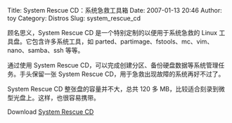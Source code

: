 Title: System Rescue CD：系统急救工具箱
Date: 2007-01-13 20:46
Author: toy
Category: Distros
Slug: system_rescue_cd

顾名思义，System Rescue CD 是一个特别定制的以便用于系统急救的 Linux
工具盘。它包含许多系统工具，如
parted、partimage、fstools、mc、vim、nano、samba、ssh 等等。

通过使用 System Rescue
CD，可以完成创建分区、备份硬盘数据等系统管理任务。手头保留一张 System
Rescue CD，用于急救出现故障的系统再好不过了。

System Rescue CD 整张盘的容量并不大，总共 120 多
MB，比较适合刻录到微型光盘上。这样，也很容易携带。

Download [System Rescue
CD](http://sourceforge.net/project/showfiles.php?group_id=85811&package_id=88964)
